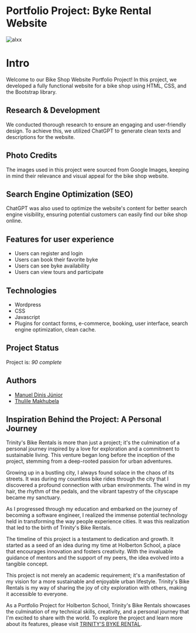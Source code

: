 # Portfolio Project: Byke Rental Website

![alxx](https://pbs.twimg.com/media/F5iBCsmW0AAGr0y?format=jpg&name=small)

# Intro

Welcome to our Bike Shop Website Portfolio Project! In this project, we developed a fully functional website for a bike shop using HTML, CSS, and the Bootstrap library.

## Research & Development

We conducted thorough research to ensure an engaging and user-friendly design. To achieve this, we utilized ChatGPT to generate clean texts and descriptions for the website. 

## Photo Credits

The images used in this project were sourced from Google Images, keeping in mind their relevance and visual appeal for the bike shop website.

## Search Engine Optimization (SEO)

ChatGPT was also used to optimize the website's content for better search engine visibility, ensuring potential customers can easily find our bike shop online.

## Features for user experience

- Users can register and login
- Users can book their favorite byke
- Users can see byke availability
- Users can view tours and participate

## Technologies

- Wordpress
- CSS
- Javascript
- Plugins for contact forms, e-commerce, booking, user interface, search engine optimization, clean cache.

## Project Status
Project is:  _90 complete_ 

## Authors

- [Manuel Dinis Júnior](https://www.github.com/manueldinisjunior)
- [Thulile Makhubela ](https://github.com/ShadowP2066)

## Inspiration Behind the Project: A Personal Journey

Trinity's Bike Rentals is more than just a project; it's the culmination of a personal journey inspired by a love for exploration and a commitment to sustainable living. This venture began long before the inception of the project, stemming from a deep-rooted passion for urban adventures.

Growing up in a bustling city, I always found solace in the chaos of its streets. It was during my countless bike rides through the city that I discovered a profound connection with urban environments. The wind in my hair, the rhythm of the pedals, and the vibrant tapestry of the cityscape became my sanctuary.

As I progressed through my education and embarked on the journey of becoming a software engineer, I realized the immense potential technology held in transforming the way people experience cities. It was this realization that led to the birth of Trinity's Bike Rentals.

The timeline of this project is a testament to dedication and growth. It started as a seed of an idea during my time at Holberton School, a place that encourages innovation and fosters creativity. With the invaluable guidance of mentors and the support of my peers, the idea evolved into a tangible concept.

This project is not merely an academic requirement; it's a manifestation of my vision for a more sustainable and enjoyable urban lifestyle. Trinity's Bike Rentals is my way of sharing the joy of city exploration with others, making it accessible to everyone.

As a Portfolio Project for Holberton School, Trinity's Bike Rentals showcases the culmination of my technical skills, creativity, and a personal journey that I'm excited to share with the world. To explore the project and learn more about its features, please visit [TRINITY'S BYKE RENTAL](https://bikeshop.manueldinisjunior.com/).
